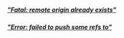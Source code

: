 ##### ["Fatal: remote origin already exists"](https://stackoverflow.com/questions/10904339/github-fatal-remote-origin-already-exists)
##### ["Error: failed to push some refs to"](https://www.freecodecamp.org/news/error-failed-to-push-some-refs-to-how-to-fix-in-git/#:~:text=to%20Fix%20the-,error%3A%20failed%20to%20push%20some%20refs%20to,-Error%20in%20Git)




 